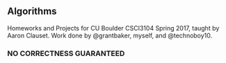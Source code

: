 ## Algorithms
Homeworks and Projects for CU Boulder CSCI3104 Spring 2017, taught by Aaron Clauset.
Work done by @grantbaker, myself, and @technoboy10.
### NO CORRECTNESS GUARANTEED
